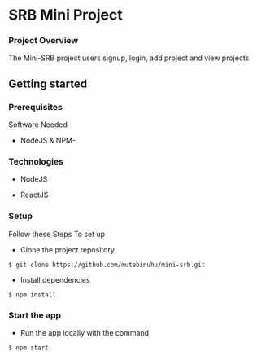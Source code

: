 # SRB Mini Project

### Project Overview
The Mini-SRB project users signup, login, add project and view projects


## Getting started

### Prerequisites

Software Needed

- NodeJS & NPM-


### Technologies
- NodeJS

- ReactJS



### Setup
Follow these Steps To set up

- Clone the project repository
```
$ git clone https://github.com/mutebinuhu/mini-srb.git
```

- Install dependencies
``` 
$ npm install
```

### Start the app

- Run the app locally with the command

```
$ npm start
```

